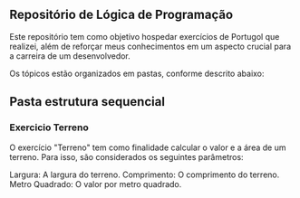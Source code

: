 ## Repositório de Lógica de Programação

<p align="justify">
  
Este repositório tem como objetivo hospedar exercícios de Portugol que realizei, além de reforçar meus conhecimentos em um aspecto crucial para a carreira de um desenvolvedor.

Os tópicos estão organizados em pastas, conforme descrito abaixo:

## Pasta estrutura sequencial

### Exercicio Terreno
O exercício "Terreno" tem como finalidade calcular o valor e a área de um terreno. Para isso, são considerados os seguintes parâmetros:

Largura: A largura do terreno.
Comprimento: O comprimento do terreno.
Metro Quadrado: O valor por metro quadrado.

</p>
